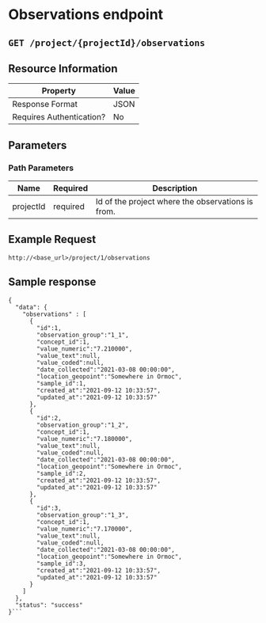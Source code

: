 # Observations endpoint


## `GET /project/{projectId}/observations`


## Resource Information
|Property|Value|
|-----|------|
| Response Format | JSON |
| Requires Authentication? | No | 

## Parameters

### Path Parameters

| Name | Required | Description|
| ------ | ------ | ------ |
| projectId | required | Id of the project where the observations is from. |


## Example Request
`http://<base_url>/project/1/observations`


## Sample response
```
{
  "data": {
    "observations" : [
      {
        "id":1,
        "observation_group":"1_1",
        "concept_id":1,
        "value_numeric":"7.210000",
        "value_text":null,
        "value_coded":null,
        "date_collected":"2021-03-08 00:00:00",
        "location_geopoint":"Somewhere in Ormoc",
        "sample_id":1,
        "created_at":"2021-09-12 10:33:57",
        "updated_at":"2021-09-12 10:33:57"
      },
      {
        "id":2,
        "observation_group":"1_2",
        "concept_id":1,
        "value_numeric":"7.180000",
        "value_text":null,
        "value_coded":null,
        "date_collected":"2021-03-08 00:00:00",
        "location_geopoint":"Somewhere in Ormoc",
        "sample_id":2,
        "created_at":"2021-09-12 10:33:57",
        "updated_at":"2021-09-12 10:33:57"
      },
      {
        "id":3,
        "observation_group":"1_3",
        "concept_id":1,
        "value_numeric":"7.170000",
        "value_text":null,
        "value_coded":null,
        "date_collected":"2021-03-08 00:00:00",
        "location_geopoint":"Somewhere in Ormoc",
        "sample_id":3,
        "created_at":"2021-09-12 10:33:57",
        "updated_at":"2021-09-12 10:33:57"
      }
    ]
  },
  "status": "success"
}```
